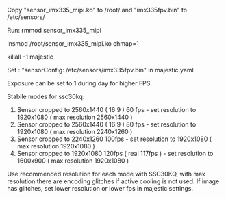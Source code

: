 Copy "sensor_imx335_mipi.ko" to /root/ and "imx335fpv.bin" to /etc/sensors/

Run:
rmmod sensor_imx335_mipi

insmod /root/sensor_imx335_mipi.ko chmap=1

killall -1 majestic

Set : "sensorConfig: /etc/sensors/imx335fpv.bin" in majestic.yaml

Exposure can be set to 1 during day for higher FPS.

Stabile modes for ssc30kq:
1) Sensor cropped to 2560x1440 ( 16:9 ) 60 fps - set resolution to 1920x1080 ( max resolution 2560x1440 )
2) Sensor cropped to 2560x1440 ( 16:9 ) 80 fps - set resolution to 1920x1080 ( max resolution 2240x1260 )
3) Sensor cropped to 2240x1260 100fps - set resolution to 1920x1080 ( max resolution 1920x1080 )
4) Sensor cropped to 1920x1080 120fps ( real 117fps ) - set resolution to 1600x900 ( max resolution 1920x1080 )

Use recommended resolution for each mode with SSC30KQ, with max resolution there are encoding glitches if active cooling is not used. If image has glitches, set lower resolution or lower fps in majestic settings.

   
